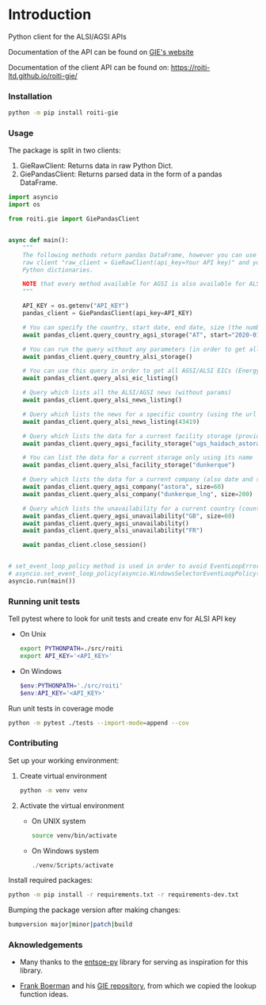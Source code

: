 # Introduction

Python client for the ALSI/AGSI APIs

Documentation of the API can be found on [GIE's website](https://www.gie.eu/transparency-platform/GIE_API_documentation_v007.pdf)

Documentation of the client API can be found on: <https://roiti-ltd.github.io/roiti-gie/>

### Installation

```sh
python -m pip install roiti-gie
```

### Usage

The package is split in two clients:

1. GieRawClient: Returns data in raw Python Dict.
2. GiePandasClient: Returns parsed data in the form of a pandas DataFrame.

```python
import asyncio
import os

from roiti.gie import GiePandasClient


async def main():
    """
    The following methods return pandas DataFrame, however you can use the
    raw client "raw_client = GieRawClient(api_key=Your API key)" and you will get the results as
    Python dictionaries.

    NOTE that every method available for AGSI is also available for ALSI
    """

    API_KEY = os.getenv("API_KEY")
    pandas_client = GiePandasClient(api_key=API_KEY)

    # You can specify the country, start date, end date, size (the number of results) in order to get country storage
    await pandas_client.query_country_agsi_storage("AT", start="2020-01-01", end="2022-07-10", size=60)

    # You can run the query without any parameters (in order to get all countries result)
    await pandas_client.query_country_alsi_storage()

    # You can use this query in order to get all AGSI/ALSI EICs (Energy Identification Code)
    await pandas_client.query_alsi_eic_listing()

    # Query which lists all the ALSI/AGSI news (without params)
    await pandas_client.query_alsi_news_listing()

    # Query which lists the news for a specific country (using the url code)
    await pandas_client.query_alsi_news_listing(43419)

    # Query which lists the data for a current facility storage (provide the storage name and params)
    await pandas_client.query_agsi_facility_storage("ugs_haidach_astora", start="2022-10-10")

    # You can list the data for a current storage only using its name
    await pandas_client.query_alsi_facility_storage("dunkerque")

    # Query which lists the data for a current company (also date and size are by choice)
    await pandas_client.query_agsi_company("astora", size=60)
    await pandas_client.query_alsi_company("dunkerque_lng", size=200)

    # Query which lists the unavailability for a current country (country name, date, size are optional)
    await pandas_client.query_agsi_unavailability("GB", size=60)
    await pandas_client.query_agsi_unavailability()
    await pandas_client.query_alsi_unavailability("FR")

    await pandas_client.close_session()


# set_event_loop_policy method is used in order to avoid EventLoopError for Windows
# asyncio.set_event_loop_policy(asyncio.WindowsSelectorEventLoopPolicy())
asyncio.run(main())
```

### Running unit tests

Tell pytest where to look for unit tests and create env for ALSI API key

- On Unix

  ```sh
  export PYTHONPATH=./src/roiti
  export API_KEY='<API_KEY>'
  ```

- On Windows

  ```powershell
  $env:PYTHONPATH='./src/roiti'
  $env:API_KEY='<API_KEY>'
  ```

Run unit tests in coverage mode

```sh
python -m pytest ./tests --import-mode=append --cov
```

### Contributing

Set up your working environment:

1. Create virtual environment

   ```sh
   python -m venv venv
   ```

2. Activate the virtual environment

   - On UNIX system

     ```sh
     source venv/bin/activate
     ```

   - On Windows system

     ```powershell
     ./venv/Scripts/activate
     ```

Install required packages:

```sh
python -m pip install -r requirements.txt -r requirements-dev.txt
```

Bumping the package version after making changes:

```sh
bumpversion major|minor|patch|build
```

### Aknowledgements

- Many thanks to the [entsoe-py](https://github.com/EnergieID/entsoe-py) library for serving as inspiration for this library.

- [Frank Boerman](https://github.com/fboerman) and his [GIE repository](https://github.com/fboerman/gie-py), from which we copied the lookup function ideas.
